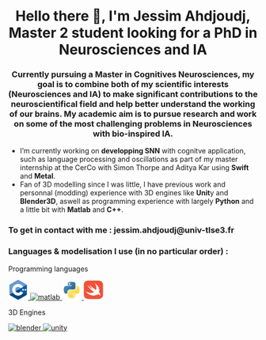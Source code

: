 <h1 align="center">Hello there 👋, I'm Jessim Ahdjoudj, Master 2 student looking for a PhD in Neurosciences and IA</h1>
<h3 align="center">Currently pursuing a Master in Cognitives Neurosciences, my goal is to combine both of my scientific interests (Neurosciences and IA) to make significant contributions to the neuroscientifical field and help better understand the working of our brains. My academic aim is to pursue research and work on some of the most challenging problems in Neurosciences with bio-inspired IA.</h3>

- I’m currently working on **developping SNN** with cognitve application, such as language processing and oscillations as part of my master internship at the CerCo with Simon Thorpe and Aditya Kar using **Swift** and **Metal**.
- Fan of 3D modelling since I was little, I have previous work and personnal (modding) experience with 3D engines like **Unit**y and **Blender3D**, aswell as programming experience with largely **Python** and a little bit with **Matlab** and **C++**.

<h3 align="left">To get in contact with me : jessim.ahdjoudj@univ-tlse3.fr</h3>
<p align="left">
</p>

<h3 align="left">Languages & modelisation I use (in no particular order) :</h3>
Programming languages
<p align="left"> <a href="https://www.w3schools.com/cpp/" target="_blank" rel="noreferrer"> <img src="https://raw.githubusercontent.com/devicons/devicon/master/icons/cplusplus/cplusplus-original.svg" alt="cplusplus" width="40" height="40"/> </a> <a href="https://www.mathworks.com/" target="_blank" rel="noreferrer"> <img src="https://upload.wikimedia.org/wikipedia/commons/2/21/Matlab_Logo.png" alt="matlab" width="40" height="40"/> </a> <a href="https://www.python.org" target="_blank" rel="noreferrer"> <img src="https://raw.githubusercontent.com/devicons/devicon/master/icons/python/python-original.svg" alt="python" width="40" height="40"/> </a> <a href="https://developer.apple.com/swift/" target="_blank" rel="noreferrer"> <img src="https://raw.githubusercontent.com/devicons/devicon/master/icons/swift/swift-original.svg" alt="swift" width="40" height="40"/> </a> </p>

3D Engines
<p align="left"> <a href="https://www.blender.org/" target="_blank" rel="noreferrer"> <img src="https://download.blender.org/branding/community/blender_community_badge_white.svg" alt="blender" width="40" height="40"/> </a> <a href="https://unity.com/" target="_blank" rel="noreferrer"> <img src="https://www.vectorlogo.zone/logos/unity3d/unity3d-icon.svg" alt="unity" width="40" height="40"/> </a> </p>

